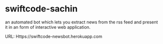 # swiftcode-sachin
an automated bot which lets you extract news from the rss feed and present it in an form of interactive web application.

URL: Https://swiftcode-newsbot.herokuapp.com
